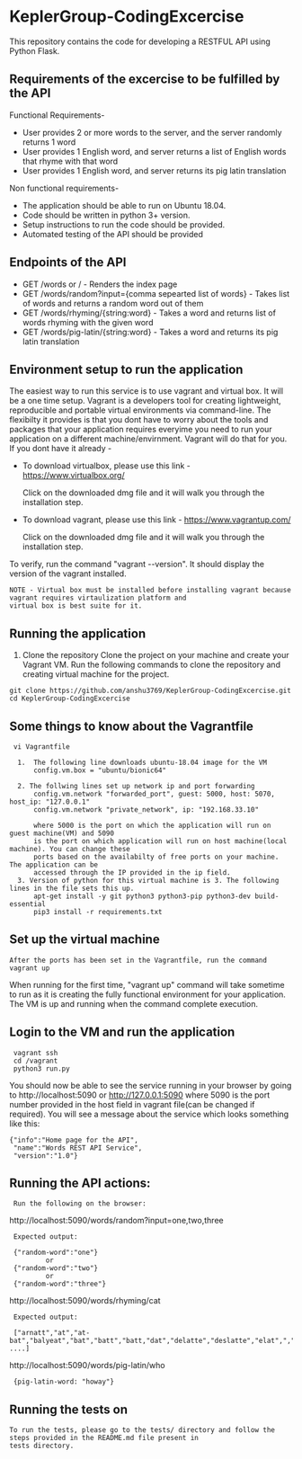 # KeplerGroup-CodingExcercise
This repository contains the code for developing a RESTFUL API using Python Flask. 


## Requirements of the excercise to be fulfilled by the API
  
 Functional Requirements- 
 * User provides 2 or more words to the server, and the server randomly returns 1 word
 * User provides 1 English word, and server returns a list of English words that rhyme with that word
 * User provides 1 English word, and server returns its pig latin translation
 
 Non functional requirements-
 * The application should be able to run on Ubuntu 18.04.
 * Code should be written in python 3+ version.
 * Setup instructions to run the code should be provided.
 * Automated testing of the API should be provided

## Endpoints of the API

 *  GET /words or / - Renders the index page
 *  GET /words/random?input={comma sepearted list of words} - Takes list of words and returns a random word out of them
 *  GET /words/rhyming/{string:word} - Takes a word and returns list of words rhyming with the given word
 *  GET /words/pig-latin/{string:word} - Takes a word and returns its pig latin translation
 

  
## Environment setup to run the application

  The easiest way to run this service is to use vagrant and virtual box. It will be a one time setup.
  Vagrant is a developers tool for creating lightweight, reproducible and portable virtual environments via 
  command-line. The flexibilty it provides is that you dont have to worry about the tools and packages that 
  your application requires everyime you need to run your application on a different machine/envirnment. Vagrant 
  will do that for you. If you dont have it already -  
  
 * To download virtualbox, please use this link - 
   https://www.virtualbox.org/
   
     Click on the downloaded dmg file  and it will walk you through the installation step.
     
 * To download vagrant, please use this link -
   https://www.vagrantup.com/
   
      Click on the downloaded dmg file  and it will walk you through the installation step.
       
  To verify, run the command "vagrant --version". It should display the version of the vagrant
  installed. 
 
 
    NOTE - Virtual box must be installed before installing vagrant because vagrant requires virtaulization platform and 
    virtual box is best suite for it.
 
 
 
 ## Running the application
   1. Clone the repository
    Clone the project on your machine and create your Vagrant VM. Run the following
    commands to clone the repository and creating virtual machine for the project.
     
    git clone https://github.com/anshu3769/KeplerGroup-CodingExcercise.git
    cd KeplerGroup-CodingExcercise
    
    
 ## Some things to know about the Vagrantfile
     vi Vagrantfile
    
      1.  The following line downloads ubuntu-18.04 image for the VM
          config.vm.box = "ubuntu/bionic64"
          
      2. The follwing lines set up network ip and port forwarding
          config.vm.network "forwarded_port", guest: 5000, host: 5070, host_ip: "127.0.0.1"
          config.vm.network "private_network", ip: "192.168.33.10"
          
          where 5000 is the port on which the application will run on guest machine(VM) and 5090
          is the port on which application will run on host machine(local machine). You can change these
          ports based on the availabilty of free ports on your machine. The application can be 
          accessed through the IP provided in the ip field.
      3. Version of python for this virtual machine is 3. The following lines in the file sets this up.
          apt-get install -y git python3 python3-pip python3-dev build-essential
          pip3 install -r requirements.txt
   
    
 ## Set up the virtual machine
    After the ports has been set in the Vagrantfile, run the command
    vagrant up
    
   When running for the first time,  "vagrant up" command will take sometime to run as it is creating the fully functional 
   environment for your application. The VM is up and running when the command complete execution.
   
   
  ## Login to the VM and run the application
     vagrant ssh
     cd /vagrant
     python3 run.py
 
 You should now be able to see the service running in your browser by going to http://localhost:5090 or      http://127.0.0.1:5090 where 5090 is the port number provided in the host field in vagrant file(can be changed 
 if required). You will see a message about the service which looks something like this:
 
    {"info":"Home page for the API",
     "name":"Words REST API Service",
     "version":"1.0"}
     
  
 ## Running the API actions:
     
     Run the following on the browser:
     
   http://localhost:5090/words/random?input=one,two,three
     
     Expected output: 
     
     {"random-word":"one"}
             or
     {"random-word":"two"}
             or
     {"random-word":"three"}
     
     
   http://localhost:5090/words/rhyming/cat
     
     Expected output:
     
     ["arnatt","at","at-bat","balyeat","bat","batt","batt,"dat","delatte","deslatte","elat",","hat","hatt","hnat", ....]
     
  
   http://localhost:5090/words/pig-latin/who
   
     {pig-latin-word: "howay"}
     
     
     
 ## Running the tests on
 
    To run the tests, please go to the tests/ directory and follow the steps provided in the README.md file present in 
    tests directory.
     
     
     
    
 
 
       
 
 
 
